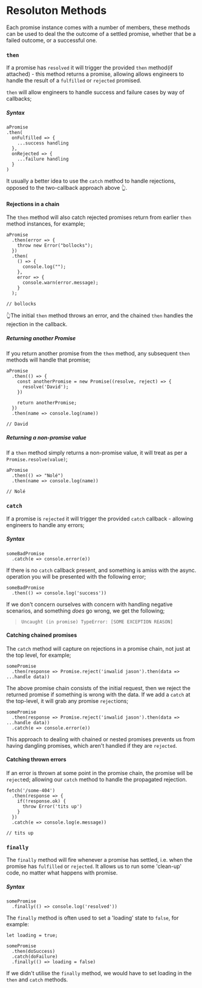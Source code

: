 # Resoluton Methods

Each promise instance comes with a number of members, these methods can be used to deal the the outcome of a settled promise, whether that be a failed outcome, or a successful one.

### `then`

If a promise has `resolved` it will trigger the provided `then` method(if attached) - this method returns a promise, allowing allows engineers to handle the result of a `fulfilled` or `rejected` promised.

`then` will allow engineers to handle success and failure cases by way of callbacks;

##### Syntax

```
aPromise
.then(
  onFulfilled => {
    ...success handling
  },
  onRejected => {
    ...failure handling
  }
)
```

It usually a better idea to use the `catch` method to handle rejections, opposed to the two-callback approach above 👆.

#### Rejections in a chain

The `then` method will also catch rejected promises return from earlier `then` method instances, for example;

```
aPromise
  .then(error => {
    throw new Error("bollocks");
  })
  .then(
    () => {
      console.log("");
    },
    error => {
      console.warn(error.message);
    }
  );

// bollocks
```

👆The initial `then` method throws an error, and the chained `then` handles the rejection in the callback.

##### Returning another Promise

If you return another promise from the `then` method, any subsequent `then` methods will handle that promise;

```
aPromise
  .then(() => {
    const anotherPromise = new Promise((resolve, reject) => {
      resolve('David');
    })

    return anotherPromise;
  })
  .then(name => console.log(name))

// David
```

##### Returning a non-promise value

If a `then` method simply returns a non-promise value, it will treat as per a `Promise.resolve(value)`;

```
aPromise
  .then(() => "Nolé")
  .then(name => console.log(name))

// Nolé
```

### `catch`

If a promise is `rejected` it will trigger the provided `catch` callback - allowing engineers to handle any errors;

##### Syntax

```
someBadPromise
  .catch(e => console.error(e))
```

If there is no `catch` callback present, and something is amiss with the async. operation you will be presented with the following error;

```
someBadPromise
  .then(() => console.log('success'))
```

If we don't concern ourselves with concern with handling negative scenarios, and something _does_ go wrong, we get the following;

> `Uncaught (in promise) TypeError: [SOME EXCEPTION REASON]`

#### Catching chained promises

The `catch` method will capture on rejections in a promise chain, not just at the top level, for example;

```
somePromise
  .then(response => Promise.reject('inwalid jason').then(data => ...handle data))
```

The above promise chain consists of the initial request, then we reject the returned promise if something is wrong with the data. If we add a `catch` at the top-level, it will grab any promise `reject`ions;

```
somePromise
  .then(response => Promise.reject('inwalid jason').then(data => ...handle data))
  .catch(e => console.error(e))
```

This approach to dealing with chained or nested promises prevents us from having dangling promises, which aren't handled if they are `rejected`.

#### Catching thrown errors

If an error is thrown at some point in the promise chain, the promise will be `reject`ed; allowing our `catch` method to handle the propagated rejection.

```
fetch('/some-404')
  .then(response => {
    if(!response.ok) {
      throw Error('tits up')
    }
  })
  .catch(e => console.log(e.message))

// tits up
```

### `finally`

The `finally` method will fire whenever a promise has settled, i.e. when the promise has `fulfilled` or `rejected`. It allows us to run some 'clean-up' code, no matter what happens with promise.

##### Syntax

```
somePromise
  .finally(() => console.log('resolved'))

```

The `finally` method is often used to set a 'loading' state to `false`, for example:

```
let loading = true;

somePromise
  .then(doSuccess)
  .catch(doFailure)
  .finally(() => loading = false)

```

If we didn't utilise the `finally` method, we would have to set loading in the `then` and `catch` methods.
